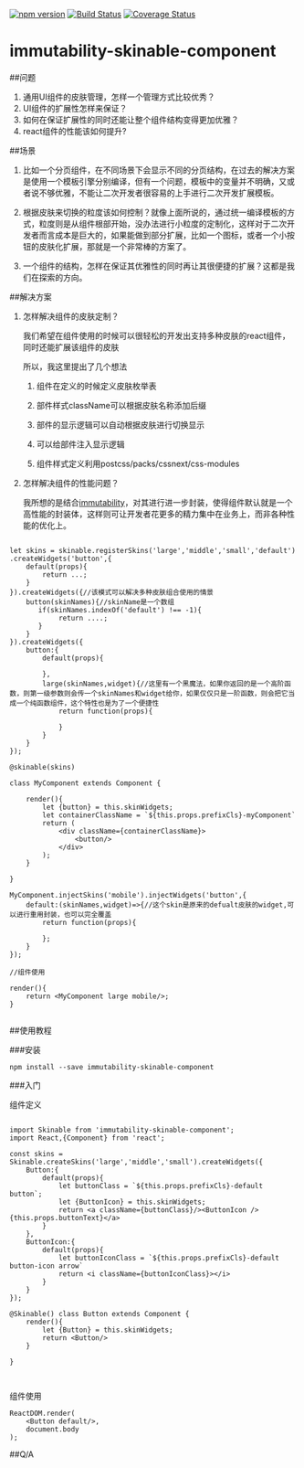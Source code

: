 [![npm version](https://badge.fury.io/js/immutability-skinable-component@2x.png)](https://badge.fury.io/js/immutability-skinable-component)
[![Build Status](https://travis-ci.org/janryWang/immutability.svg)](https://travis-ci.org/janryWang/immutability)
[![Coverage Status](https://coveralls.io/repos/janryWang/immutability-skinable-component/badge.svg?branch=master&service=github)](https://coveralls.io/github/janryWang/immutability-skinable-component?branch=master)

immutability-skinable-component
===

##问题

1. 通用UI组件的皮肤管理，怎样一个管理方式比较优秀？
2. UI组件的扩展性怎样来保证？
3. 如何在保证扩展性的同时还能让整个组件结构变得更加优雅？
4. react组件的性能该如何提升?



##场景

1. 比如一个分页组件，在不同场景下会显示不同的分页结构，在过去的解决方案是使用一个模板引擎分别编译，但有一个问题，模板中的变量并不明确，又或者说不够优雅，不能让二次开发者很容易的上手进行二次开发扩展模板。

2. 根据皮肤来切换的粒度该如何控制？就像上面所说的，通过统一编译模板的方式，粒度则是从组件根部开始，没办法进行小粒度的定制化，这样对于二次开发者而言成本是巨大的，如果能做到部分扩展，比如一个图标，或者一个小按钮的皮肤化扩展，那就是一个非常棒的方案了。

3. 一个组件的结构，怎样在保证其优雅性的同时再让其很便捷的扩展？这都是我们在探索的方向。



##解决方案

1. 怎样解决组件的皮肤定制？

     我们希望在组件使用的时候可以很轻松的开发出支持多种皮肤的react组件，同时还能扩展该组件的皮肤

     所以，我这里提出了几个想法

      1. 组件在定义的时候定义皮肤枚举表

      2. 部件样式className可以根据皮肤名称添加后缀

      3. 部件的显示逻辑可以自动根据皮肤进行切换显示

      4. 可以给部件注入显示逻辑

      5. 组件样式定义利用postcss/packs/cssnext/css-modules

2. 怎样解决组件的性能问题？
	
	我所想的是结合[immutability](https://github.com/janryWang/immutability)，对其进行进一步封装，使得组件默认就是一个高性能的封装体，这样则可让开发者花更多的精力集中在业务上，而非各种性能的优化上。


```

let skins = skinable.registerSkins('large','middle','small','default')
.createWidgets('button',{
	default(props){
		return ...;
	}
}).createWidgets({//该模式可以解决多种皮肤组合使用的情景
	button(skinNames){//skinName是一个数组
	   if(skinNames.indexOf('default') !== -1){
	   		return ....;
	   }
	}
}).createWidgets({
	button:{
		default(props){
		
		},
		large(skinNames,widget){//这里有一个黑魔法，如果你返回的是一个高阶函数，则第一级参数则会传一个skinNames和widget给你，如果仅仅只是一阶函数，则会把它当成一个纯函数组件，这个特性也是为了一个便捷性
			return function(props){
			
			}
		}
	}
});

@skinable(skins)

class MyComponent extends Component {
    
    render(){
    	let {button} = this.skinWidgets;
    	let containerClassName = `${this.props.prefixCls}-myComponent`
    	return (
    		<div className={containerClassName}>
    			<button/>
    		</div>
    	);
    }

}

MyComponent.injectSkins('mobile').injectWidgets('button',{
	default:(skinNames,widget)=>{//这个skin是原来的defualt皮肤的widget,可以进行重用封装，也可以完全覆盖
		return function(props){
		
		};
	}
});

//组件使用

render(){
	return <MyComponent large mobile/>;
}


```

##使用教程

###安装

```
npm install --save immutability-skinable-component

```

###入门

组件定义

```

import Skinable from 'immutability-skinable-component';
import React,{Component} from 'react';

const skins = Skinable.createSkins('large','middle','small').createWidgets({
	Button:{
		default(props){
			let buttonClass = `${this.props.prefixCls}-default button`;
			let {ButtonIcon} = this.skinWidgets;
			return <a className={buttonClass}/><ButtonIcon />{this.props.buttonText}</a>
		}
	},
	ButtonIcon:{
		default(props){
			let buttonIconClass = `${this.props.prefixCls}-default button-icon arrow`
			return <i className={buttonIconClass}></i>
		}
	}
});

@Skinable() class Button extends Component {
	render(){
		let {Button} = this.skinWidgets;
		return <Button/>
	}

}



```

组件使用

```
ReactDOM.render(
	<Button default/>,
	document.body
);

```




##Q/A